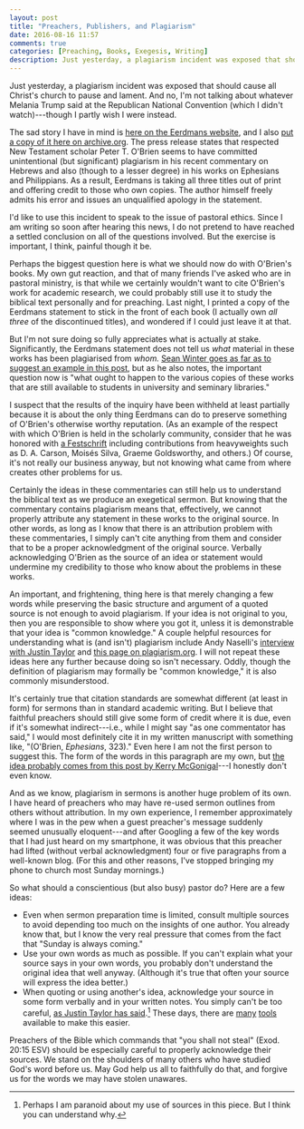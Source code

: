```yaml
---
layout: post
title: "Preachers, Publishers, and Plagiarism"
date: 2016-08-16 11:57
comments: true
categories: [Preaching, Books, Exegesis, Writing]
description: Just yesterday, a plagiarism incident was exposed that should cause all Christ's church to pause and lament.
---
```


Just yesterday, a plagiarism incident was exposed that should cause all Christ's church to pause and lament. And no, I'm not talking about whatever Melania Trump said at the Republican National Convention (which I didn't watch)---though I partly wish I were instead.

The sad story I have in mind is [here on the Eerdmans website](http://www.eerdmans.com/Pages/Item/59043/Commentary-Statement.aspx), and I also [put a copy of it here on archive.org](https://web.archive.org/web/20160816191752/http://www.eerdmans.com/Pages/Item/59043/Commentary-Statement.aspx). The press release states that respected New Testament scholar Peter T. O'Brien seems to have committed unintentional (but significant) plagiarism in his recent commentary on Hebrews and also (though to a lesser degree) in his works on Ephesians and Philippians. As a result, Eerdmans is taking all three titles out of print and offering credit to those who own copies. The author himself freely admits his error and issues an unqualified apology in the statement.

I'd like to use this incident to speak to the issue of pastoral ethics. Since I am writing so soon after hearing this news, I do not pretend to have reached a settled conclusion on all of the questions involved. But the exercise is important, I think, painful though it be.

Perhaps the biggest question here is what we should now do with O'Brien's books. My own gut reaction, and that of many friends I've asked who are in pastoral ministry, is that while we certainly wouldn't want to cite O'Brien's work for academic research, we could probably still use it to study the biblical text personally and for preaching. Last night, I printed a copy of the Eerdmans statement to stick in the front of each book (I actually own *all three* of the discontinued titles), and wondered if I could just leave it at that.

But I'm not sure doing so fully appreciates what is actually at stake. Significantly, the Eerdmans statement does not tell us *what* material in these works has been plagiarised from *whom.* [Sean Winter goes as far as to suggest an example in this post](https://seanfwinter.com/2016/08/16/on-commentaries-and-plagiarism/), but as he also notes, the important question now is "what ought to happen to the various copies of these works that are still available to students in university and seminary libraries."

I suspect that the results of the inquiry have been withheld at least partially because it is about the only thing Eerdmans can do to preserve something of O'Brien's otherwise worthy reputation. (As an example of the respect with which O'Brien is held in the scholarly community, consider that he was honored with [a Festschrift](https://www.amazon.com/Gospel-Nations-Perspectives-Pauls-Mission/dp/0830815570) including contributions from heavyweights such as D. A. Carson, Moisés Silva, Graeme Goldsworthy, and others.) Of course, it's not really our business anyway, but not knowing what came from where creates other problems for us.

Certainly the ideas in these commentaries can still help us to understand the biblical text as we produce an exegetical sermon. But knowing that the commentary contains plagiarism means that, effectively, we cannot properly attribute any statement in these works to the original source. In other words, as long as I know that there is an attribution problem with these commentaries, I simply can't cite anything from them and consider that to be a proper acknowledgment of the original source. Verbally acknowledging O'Brien as the source of an idea or statement would undermine my credibility to those who know about the problems in these works.

An important, and frightening, thing here is that merely changing a few words while preserving the basic structure and argument of a quoted source is not enough to avoid plagiarism. If your idea is not original to you, then you are responsible to show where you got it, unless it is demonstrable that your idea is "common knowledge." A couple helpful resources for understanding what is (and isn't) plagiarism include Andy Naselli's [interview with Justin Taylor](http://andynaselli.com/on-plagiarism-an-interview-with-justin-taylor) and [this page on plagiarism.org](http://www.plagiarism.org/plagiarism-101/what-is-plagiarism). I will not repeat these ideas here any further because doing so isn't necessary. Oddly, though the definition of plagiarism may formally be "common knowledge," it is also commonly misunderstood.

It's certainly true that citation standards are somewhat different (at least in form) for sermons than in standard academic writing. But I believe that faithful preachers should still give some form of credit where it is due, even if it's somewhat indirect---i.e., while I might say "as one commentator has said," I would most definitely cite it in my written manuscript with something like, "(O'Brien, *Ephesians*, 323)." Even here I am not the first person to suggest this. The form of the words in this paragraph are my own, but [the idea probably comes from this post by Kerry McGonigal](http://preachingandpreachers.com/2016/06/24/stop-thief-should-i-have-put-that-in-quotes/)---I honestly don't even know.

And as we know, plagiarism in sermons is another huge problem of its own. I have heard of preachers who may have re-used sermon outlines from others without attribution. In my own experience, I remember approximately where I was in the pew when a guest preacher's message suddenly seemed unusually eloquent---and after Googling a few of the key words that I had just heard on my smartphone, it was obvious that this preacher had lifted (without verbal acknowledgment) four or five paragraphs from a well-known blog. (For this and other reasons, I've stopped bringing my phone to church most Sunday mornings.)

So what should a conscientious (but also busy) pastor do? Here are a few ideas:

* Even when sermon preparation time is limited, consult multiple sources to avoid depending too much on the insights of one author. You already know that, but I know the very real pressure that comes from the fact that "Sunday is always coming."
* Use your own words as much as possible. If you can't explain what your source says in your own words, you probably don't understand the original idea that well anyway. (Although it's true that often your source will express the idea better.)
* When quoting or using another's idea, acknowledge your source in some form verbally and in your written notes. You simply can't be too careful, [as Justin Taylor has said](https://twitter.com/between2worlds/status/765395373653233665).[^1] These days, there are [many](https://blog.logos.com/2016/06/avoid-plagiarism-sermons-papers/) [tools](http://duncanjohnson.ca/Student-Writing-Helps/zotero/2014/10/30/creating-citations-zotero.html) available to make this easier.

[^1]: Perhaps I am paranoid about my use of sources in this piece. But I think you can understand why.

Preachers of the Bible which commands that "you shall not steal" (Exod. 20:15 ESV) should be especially careful to properly acknowledge their sources. We stand on the shoulders of many others who have studied God's word before us. May God help us all to faithfully do that, and forgive us for the words we may have stolen unawares.